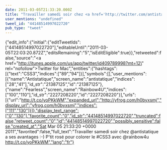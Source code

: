 ```yaml
---
date: 2011-03-05T21:33:20.000Z
title: "Travailler samedi soir chez <a href='http://twitter.com/antistatique'>@antistatique</a> a ses avantages :-) P'tit rosé pour colorer le #CSS3 avec <a href='http://twitter.com/rainbow4u'>@rainbow4u</a> http://t.co/yoPKkWM″"
user_mentions: "undefined"
tweet_id: "44148514997022720"
pub_type: "tweet"
---
```

{"edit_info":{"initial":{"editTweetIds":["44148514997022720"],"editableUntil":"2011-03-05T22:03:20.872Z","editsRemaining":"5","isEditEligible":true}},"retweeted":false,"source":"<a href=\"http://itunes.apple.com/us/app/twitter/id409789998?mt=12\" rel=\"nofollow\">Twitter for Mac</a>","entities":{"hashtags":[{"text":"CSS3","indices":["89","94"]}],"symbols":[],"user_mentions":[{"name":"Antistatique","screen_name":"antistatique","indices":["28","41"],"id_str":"21387125","id":"21387125"},{"name":"Fearless","screen_name":"Rainbow4U","indices":["100","110"],"id_str":"2227208220","id":"2227208220"}],"urls":[{"url":"http://t.co/yoPKkWM","expanded_url":"http://yfrog.com/h0byxsmj","display_url":"yfrog.com/h0byxsmj","indices":["111","130"]}]},"display_text_range":["0","130"],"favorite_count":"0","id_str":"44148514997022720","truncated":false,"retweet_count":"0","id":"44148514997022720","possibly_sensitive":false,"created_at":"Sat Mar 05 21:33:20 +0000 2011","favorited":false,"full_text":"Travailler samedi soir chez @antistatique a ses avantages :-) P'tit rosé pour colorer le #CSS3 avec @rainbow4u http://t.co/yoPKkWM","lang":"fr"}

